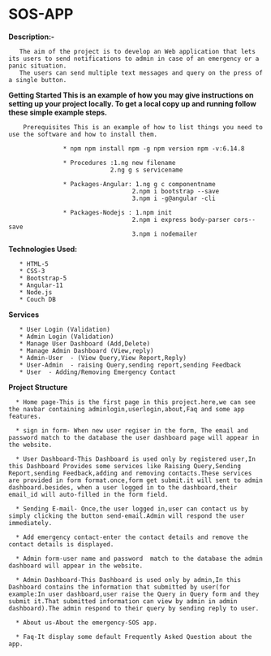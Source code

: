 # SOS-APP

**Description:-**
     
       The aim of the project is to develop an Web application that lets its users to send notifications to admin in case of an emergency or a panic situation. 
       The users can send multiple text messages and query on the press of a single button.
       
**Getting Started This is an example of how you may give instructions on setting up your project locally. To get a local copy up and running follow these simple example steps.**

        Prerequisites This is an example of how to list things you need to use the software and how to install them.

                   * npm npm install npm -g npm version npm -v:6.14.8

                   * Procedures :1.ng new filename 
                                2.ng g s servicename

                   * Packages-Angular: 1.ng g c componentname 
                                      2.npm i bootstrap --save  
                                      3.npm i -g@angular -cli

                   * Packages-Nodejs : 1.npm init 
                                      2.npm i express body-parser cors--save
                                      3.npm i nodemailer 
       
 **Technologies Used:**
      
       * HTML-5
       * CSS-3
       * Bootstrap-5
       * Angular-11
       * Node.js
       * Couch DB
       
  **Services**
      
       * User Login (Validation)
       * Admin Login (Validation)
       * Manage User Dashboard (Add,Delete)
       * Manage Admin Dashboard (View,reply)
       * Admin-User  - (View Query,View Report,Reply)
       * User-Admin  - raising Query,sending report,sending Feedback
       * User  - Adding/Removing Emergency Contact
       
 **Project Structure**
 
      * Home page-This is the first page in this project.here,we can see the navbar containing adminlogin,userlogin,about,Faq and some app features.
      
      * sign in form- When new user regiser in the form, The email and password match to the database the user dashboard page will appear in the website.
      
      * User Dashboard-This Dashboard is used only by registered user,In this Dashboard Provides some services like Raising Query,Sending Report,sending Feedback,adding and removing contacts.These services are provided in form format.once,form get submit.it will sent to admin dashboard.besides, when a user logged in to the dashboard,their email_id will auto-filled in the form field.
       
      * Sending E-mail- Once,the user logged in,user can contact us by simply clicking the button send-email.Admin will respond the user immediately.
      
      * Add emergency contact-enter the contact details and remove the contact details is displayed. 
      
      * Admin form-user name and password  match to the database the admin dashboard will appear in the website.
      
      * Admin Dashboard-This Dashboard is used only by admin,In this Dashboard contains the information that submitted by user(for example:In user dashboard,user raise the Query in Query form and they submit it.That submitted information can view by admin in admin dashboard).The admin respond to their query by sending reply to user.
      
      * About us-About the emergency-SOS app. 
      
      * Faq-It display some default Frequently Asked Question about the app.
     


                                     

